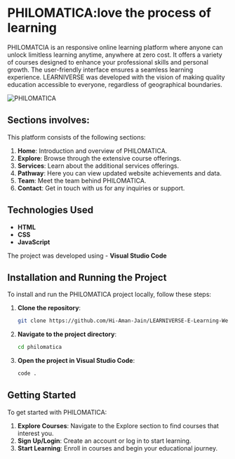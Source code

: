 # PHILOMATICA:love the process of learning 

PHILOMATCIA is an responsive online learning platform where anyone can unlock limitless learning anytime, anywhere at zero cost. It offers a variety of courses designed to enhance your professional skills and personal growth. The user-friendly interface ensures a seamless learning experience. LEARNIVERSE was developed with the vision of making quality education accessible to everyone, regardless of geographical boundaries.

![PHILOMATICA](https://media.giphy.com/media/26tn33aiTi1jkl6H6/giphy.gif)


## Sections involves:

This platform consists of the following sections:

1. **Home**: Introduction and overview of PHILOMATICA.
2. **Explore**: Browse through the extensive course offerings.
3. **Services**: Learn about the additional services offerings.
4. **Pathway**: Here you can view updated website achievements and data.
5. **Team**: Meet the team behind PHILOMATICA.
6. **Contact**: Get in touch with us for any inquiries or support.

## Technologies Used

- **HTML**
- **CSS**
- **JavaScript**

The project was developed using - **Visual Studio Code**

## Installation and Running the Project

To install and run the PHILOMATICA project locally, follow these steps:

1. **Clone the repository**:
   ```sh
   git clone https://github.com/Hi-Aman-Jain/LEARNIVERSE-E-Learning-Website.git
   ```

2. **Navigate to the project directory**:
   ```sh
   cd philomatica
   ```

3. **Open the project in Visual Studio Code**:
   ```sh
   code .
   ```

## Getting Started

To get started with PHILOMATICA:

1. **Explore Courses**: Navigate to the Explore section to find courses that interest you.
2. **Sign Up/Login**: Create an account or log in to start learning.
3. **Start Learning**: Enroll in courses and begin your educational journey.



